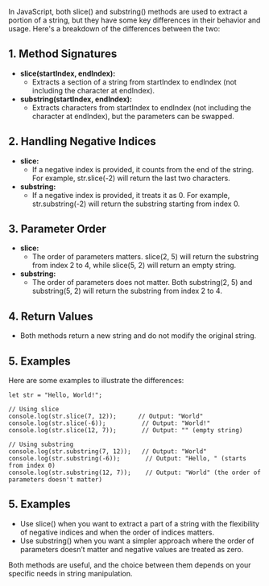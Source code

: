 In JavaScript, both slice() and substring() methods are used to extract a portion of a string, but they have some key differences in their behavior and usage. Here's a breakdown of the differences between the two:

## 1. Method Signatures
- **slice(startIndex, endIndex):**
    - Extracts a section of a string from startIndex to endIndex (not including the character at endIndex).
- **substring(startIndex, endIndex):**
    - Extracts characters from startIndex to endIndex (not including the character at endIndex), but the parameters can be swapped.

## 2. Handling Negative Indices
- **slice:**
    - If a negative index is provided, it counts from the end of the string. For example, str.slice(-2) will return the last two characters.
- **substring:**
    - If a negative index is provided, it treats it as 0. For example, str.substring(-2) will return the substring starting from index 0.
## 3. Parameter Order
- **slice:**
    - The order of parameters matters. slice(2, 5) will return the substring from index 2 to 4, while slice(5, 2) will return an empty string.
- **substring:**
    - The order of parameters does not matter. Both substring(2, 5) and substring(5, 2) will return the substring from index 2 to 4.
## 4. Return Values
- Both methods return a new string and do not modify the original string.

## 5. Examples
Here are some examples to illustrate the differences:

```
let str = "Hello, World!";

// Using slice
console.log(str.slice(7, 12));      // Output: "World"
console.log(str.slice(-6));          // Output: "World!"
console.log(str.slice(12, 7));       // Output: "" (empty string)

// Using substring
console.log(str.substring(7, 12));   // Output: "World"
console.log(str.substring(-6));       // Output: "Hello, " (starts from index 0)
console.log(str.substring(12, 7));    // Output: "World" (the order of parameters doesn't matter)

```

## 5. Examples
- Use slice() when you want to extract a part of a string with the flexibility of negative indices and when the order of indices matters.
- Use substring() when you want a simpler approach where the order of parameters doesn’t matter and negative values are treated as zero.

Both methods are useful, and the choice between them depends on your specific needs in string manipulation.